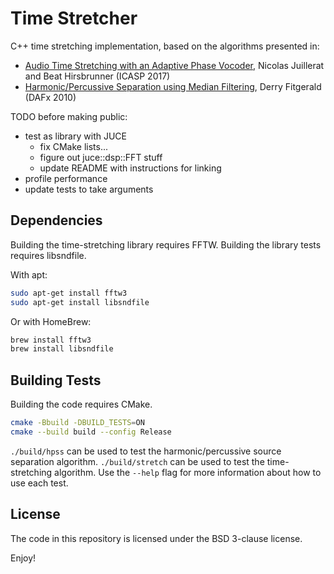 # Time Stretcher

C++ time stretching implementation, based on the algorithms
presented in:
- [Audio Time Stretching with an Adaptive Phase Vocoder](http://www.pitchtech.ch/Confs/ICASSP2017/0000716.pdf), Nicolas Juillerat and Beat Hirsbrunner (ICASP 2017)
- [Harmonic/Percussive Separation using Median Filtering](https://arrow.tudublin.ie/cgi/viewcontent.cgi?article=1078&context=argcon), Derry Fitgerald (DAFx 2010)

TODO before making public:
- test as library with JUCE
  - fix CMake lists...
  - figure out juce::dsp::FFT stuff
  - update README with instructions for linking
- profile performance
- update tests to take arguments

## Dependencies
Building the time-stretching library requires FFTW.
Building the library tests requires libsndfile.

With apt:
```bash
sudo apt-get install fftw3
sudo apt-get install libsndfile
```

Or with HomeBrew:
```bash
brew install fftw3
brew install libsndfile
```

## Building Tests
Building the code requires CMake.
```bash
cmake -Bbuild -DBUILD_TESTS=ON
cmake --build build --config Release
```

`./build/hpss` can be used to test the
harmonic/percussive source separation algorithm.
`./build/stretch` can be used to test the
time-stretching algorithm. Use the `--help`
flag for more information about how to use each test.

## License
The code in this repository is licensed under the BSD 3-clause license.

Enjoy!
